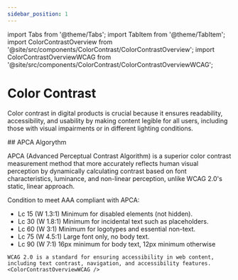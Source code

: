 ```yaml
---
sidebar_position: 1
---
```


import Tabs from '@theme/Tabs';
import TabItem from '@theme/TabItem';
import ColorContrastOverview from '@site/src/components/ColorContrast/ColorContrastOverview';
import ColorContrastOverviewWCAG from '@site/src/components/ColorContrast/ColorContrastOverviewWCAG';

# Color Contrast

Color contrast in digital products is crucial because it ensures readability, accessibility, and usability by making content legible for all users, including those with visual impairments or in different lighting conditions.

<Tabs>
<TabItem value="APCA" label="APCA" default>
## APCA Algorythm

APCA (Advanced Perceptual Contrast Algorithm) is a superior color contrast measurement method that more accurately reflects human visual perception by dynamically calculating contrast based on font characteristics, luminance, and non-linear perception, unlike WCAG 2.0's static, linear approach.

<ColorContrastOverview />

Condition to meet AAA compliant with APCA:

- Lc 15 (W 1.3:1) Minimum for disabled elements (not hidden).
- Lc 30 (W 1.8:1) Minimum for incidental text such as placeholders.
- Lc 60 (W 3:1) Minimum for logotypes and essential non-text.
- Lc 75 (W 4.5:1) Large font only, no body text.
- Lc 90 (W 7:1) 16px minimum for body text, 12px minimum otherwise
</TabItem>

<TabItem value="WCAG 2.0" label="WCAG 2.0">

    WCAG 2.0 is a standard for ensuring accessibility in web content, including text contrast, navigation, and accessibility features.
    <ColorContrastOverviewWCAG />

</TabItem>
</Tabs>
